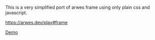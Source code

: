 
This is a very simplified port of arwes frame using only plain css and javascript.

https://arwes.dev/play#frame


[Demo](https://ivanceras.github.io/futureostech/)
